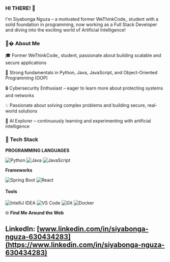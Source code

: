 ### HI THERE! 👋

I'm Siyabonga Nguza – a motivated former WeThinkCode_ student with a solid foundation in programming, now working as a Full Stack Developer and diving into the exciting world of Artificial Intelligence!

### 🧑‍� About Me

🎓 Former WeThinkCode_ student, passionate about building scalable and secure applications

💪 Strong fundamentals in Python, Java, JavaScript, and Object-Oriented Programming (OOP)

🔒 Cybersecurity Enthusiast – eager to learn more about protecting systems and networks

💡 Passionate about solving complex problems and building secure, real-world solutions

🤖 AI Explorer – continuously learning and experimenting with artificial intelligence

### 🚀 Tech Stack

**PROGRAMMING LANGUAGES**

![Python](https://img.shields.io/badge/Python-3776AB?style=for-the-badge&logo=python&logoColor=white)
![Java](https://img.shields.io/badge/Java-007396?style=for-the-badge&logo=java&logoColor=white)
![JavaScript](https://img.shields.io/badge/JavaScript-F7DF1E?style=for-the-badge&logo=javascript&logoColor=black)

**Frameworks**

![Spring Boot](https://img.shields.io/badge/Spring%20Boot-6DB33F?style=for-the-badge&logo=spring-boot&logoColor=white)
![React](https://img.shields.io/badge/React-61DAFB?style=for-the-badge&logo=react&logoColor=black)

#### **Tools**
![IntelliJ IDEA](https://img.shields.io/badge/IntelliJ%20IDEA-000000?style=for-the-badge&logo=intellij-idea&logoColor=white)
![VS Code](https://img.shields.io/badge/VS%20Code-007ACC?style=for-the-badge&logo=visual-studio-code&logoColor=white)
![Git](https://img.shields.io/badge/Git-F05032?style=for-the-badge&logo=git&logoColor=white)
![Docker](https://img.shields.io/badge/Docker-2496ED?style=for-the-badge&logo=docker&logoColor=white)


🌐 **Find Me Around the Web**

## LinkedIn:  [www.linkedin.com/in/siyabonga-nguza-630434283](https://www.linkedin.com/in/siyabonga-nguza-630434283)

